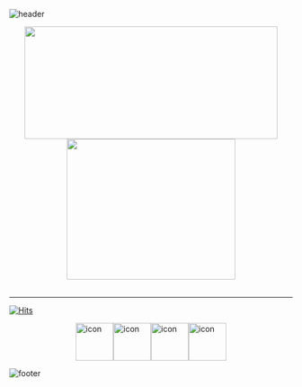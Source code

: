 ![header](https://capsule-render.vercel.app/api?type=waving&color=7F7FD5&text=%20DreamCoffee%20%20&height=200&fontSize=90&fontColor=ffffff)

<div align=center>
  <img style="height:200px;width:450px" src="https://github-profile-trophy.vercel.app/?username=dreamcoffee&margin-w=3&row=2&column=4">
  <img style="height:250px;width:300px" src="https://github-readme-stats.vercel.app/api/top-langs/?username=Eungyeol41&layout=compact" />
</div>

<br />

<hr>

[![Hits](https://hits.seeyoufarm.com/api/count/incr/badge.svg?url=https%3A%2F%2Fgithub.com%2Fdreamcoffee&count_bg=%237F7FD5&title_bg=%23555555&icon=github.svg&icon_color=%23E7E7E7&title=HITS&edge_flat=false)](https://hits.seeyoufarm.com)

<p align=center>
  <div style="display: flex; align-items: flex-start; justify-content: center;">
    <img src="https://techstack-generator.vercel.app/github-icon.svg" alt="icon" width="67" height="67" />
    <img src="https://techstack-generator.vercel.app/python-icon.svg" alt="icon" width="67" height="67" />
    <img src="https://techstack-generator.vercel.app/java-icon.svg" alt="icon" width="67" height="67" />
    <img src="https://techstack-generator.vercel.app/cpp-icon.svg" alt="icon" width="67" height="67" />
  </div>
</p>

![footer](https://capsule-render.vercel.app/api?section=footer&type=waving&color=7F7FD5)

